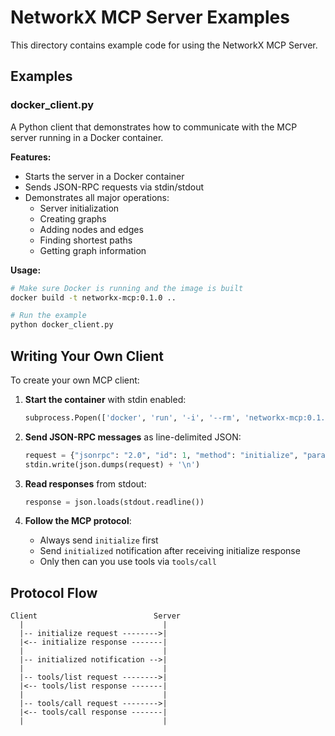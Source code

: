 # NetworkX MCP Server Examples

This directory contains example code for using the NetworkX MCP Server.

## Examples

### docker_client.py

A Python client that demonstrates how to communicate with the MCP server running in a Docker container.

**Features:**

- Starts the server in a Docker container
- Sends JSON-RPC requests via stdin/stdout
- Demonstrates all major operations:
  - Server initialization
  - Creating graphs
  - Adding nodes and edges
  - Finding shortest paths
  - Getting graph information

**Usage:**

```bash
# Make sure Docker is running and the image is built
docker build -t networkx-mcp:0.1.0 ..

# Run the example
python docker_client.py
```

## Writing Your Own Client

To create your own MCP client:

1. **Start the container** with stdin enabled:

   ```python
   subprocess.Popen(['docker', 'run', '-i', '--rm', 'networkx-mcp:0.1.0'], ...)
   ```

2. **Send JSON-RPC messages** as line-delimited JSON:

   ```python
   request = {"jsonrpc": "2.0", "id": 1, "method": "initialize", "params": {...}}
   stdin.write(json.dumps(request) + '\n')
   ```

3. **Read responses** from stdout:

   ```python
   response = json.loads(stdout.readline())
   ```

4. **Follow the MCP protocol**:
   - Always send `initialize` first
   - Send `initialized` notification after receiving initialize response
   - Only then can you use tools via `tools/call`

## Protocol Flow

```
Client                          Server
  |                               |
  |-- initialize request -------->|
  |<-- initialize response -------|
  |                               |
  |-- initialized notification -->|
  |                               |
  |-- tools/list request -------->|
  |<-- tools/list response -------|
  |                               |
  |-- tools/call request -------->|
  |<-- tools/call response -------|
  |                               |
```
